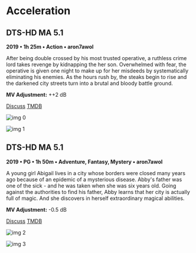 # Acceleration

## DTS-HD MA 5.1

**2019 • 1h 25m • Action • aron7awol**

After being double crossed by his most trusted operative, a ruthless crime lord takes revenge by kidnapping the her son. Overwhelmed with fear, the operative is given one night to make up for her misdeeds by systematically eliminating his enemies. As the hours rush by, the steaks begin to rise and the darkened city streets turn into a brutal and bloody battle ground.

**MV Adjustment:** ++2 dB

[Discuss](https://www.avsforum.com/threads/bass-eq-for-filtered-movies.2995212/post-59063754)  [TMDB](646150)

![img 0](https://i.imgur.com/R1iBOwm.jpg)

![img 1](https://i.imgur.com/t7aoh3Z.png)

## DTS-HD MA 5.1

**2019 • PG • 1h 50m • Adventure, Fantasy, Mystery • aron7awol**

A young girl Abigail lives in a city whose borders were closed many years ago because of an epidemic of a mysterious disease. Abby's father was one of the sick - and he was taken when she was six years old. Going against the authorities to find his father, Abby learns that her city is actually full of magic. And she discovers in herself extraordinary magical abilities.

**MV Adjustment:** -0.5 dB

[Discuss](https://www.avsforum.com/threads/bass-eq-for-filtered-movies.2995212/post-59063754)  [TMDB](575094)

![img 2](https://i.imgur.com/R1iBOwm.jpg)

![img 3](https://i.imgur.com/t7aoh3Z.png)

